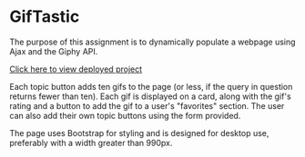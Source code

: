 # GifTastic

The purpose of this assignment is to dynamically populate a webpage using Ajax and the Giphy API.  

[Click here to view deployed project](https://kanikas01.github.io/GifTastic/)

Each topic button adds ten gifs to the page (or less, if the query in question returns fewer than ten). Each gif is displayed on a card, along with the gif's rating and a button to add the gif to a user's "favorites" section. The user can also add their own topic buttons using the form provided.

The page uses Bootstrap for styling and is designed for desktop use, preferably with a width greater than 990px.

